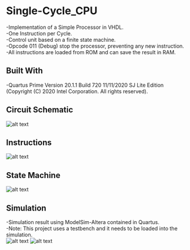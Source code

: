 # Single-Cycle_CPU
-Implementation of a Simple Processor in VHDL.<br />
-One Instruction per Cycle.<br />
-Control unit based on a finite state machine.<br />
-Opcode 011 (Debug) stop the processor, preventing any new instruction.<br />
-All instructions are loaded from ROM and can save the result in RAM.<br />

## Built With
-Quartus Prime Version 20.1.1 Build 720 11/11/2020 SJ Lite Edition<br />
(Copyright (C) 2020 Intel Corporation. All rights reserved).

## Circuit Schematic
![alt text](https://github.com/AlexandreLujan/Single-Cycle_CPU/blob/main/Schematic.jpg?raw=true)

## Instructions
![alt text](https://github.com/AlexandreLujan/Single-Cycle_CPU/blob/main/Opcode.png?raw=true)

## State Machine
![alt text](https://github.com/AlexandreLujan/Single-Cycle_CPU/blob/main/State_Machine.jpg?raw=true)

## Simulation
-Simulation result using ModelSim-Altera contained in Quartus.<br />
-Note: This project uses a testbench and it needs to be loaded into the simulation.<br />
![alt text](https://github.com/AlexandreLujan/Single-Cycle_CPU/blob/main/Simulation_1.jpg?raw=true)
![alt text](https://github.com/AlexandreLujan/Single-Cycle_CPU/blob/main/Simulation_2.jpg?raw=true)
